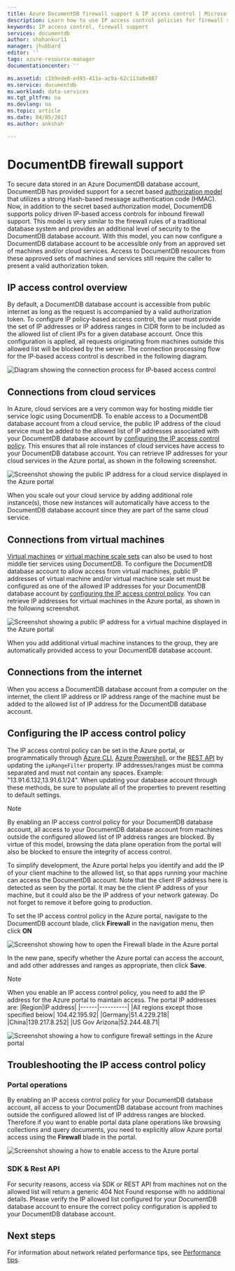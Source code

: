 ```yaml
---
title: Azure DocumentDB firewall support & IP access control | Microsoft Docs
description: Learn how to use IP access control policies for firewall support on Azure DocumentDB database accounts.
keywords: IP access control, firewall support
services: documentdb
author: shahankur11
manager: jhubbard
editor: ''
tags: azure-resource-manager
documentationcenter: ''

ms.assetid: c1b9ede0-ed93-411a-ac9a-62c113a8e887
ms.service: documentdb
ms.workload: data-services
ms.tgt_pltfrm: na
ms.devlang: na
ms.topic: article
ms.date: 04/05/2017
ms.author: ankshah

---
```

# DocumentDB firewall support
To secure data stored in an Azure DocumentDB database account, DocumentDB has provided support for a secret based [authorization model](https://msdn.microsoft.com/library/azure/dn783368.aspx) that utilizes a strong Hash-based message authentication code (HMAC). Now, in addition to the secret based authorization model, DocumentDB supports policy driven IP-based access controls for inbound firewall support. This model is very similar to the firewall rules of a traditional database system and provides an additional level of security to the DocumentDB database account. With this model, you can now configure a DocumentDB database account to be accessible only from an approved set of machines and/or cloud services. Access to DocumentDB resources from these approved sets of machines and services still require the caller to present a valid authorization token.

## IP access control overview
By default, a DocumentDB database account is accessible from public internet as long as the request is accompanied by a valid authorization token. To configure IP policy-based access control, the user must provide the set of IP addresses or IP address ranges in CIDR form to be included as the allowed list of client IPs for a given database account. Once this configuration is applied, all requests originating from machines outside this allowed list will be blocked by the server.  The connection processing flow for the IP-based access control is described in the following diagram.

![Diagram showing the connection process for IP-based access control](./media/documentdb-firewall-support/documentdb-firewall-support-flow.png)

## Connections from cloud services
In Azure, cloud services are a very common way for hosting middle tier service logic using DocumentDB. To enable access to a DocumentDB database account from a cloud service, the public IP address of the cloud service must be added to the allowed list of IP addresses associated with your DocumentDB database account by [configuring the IP access control policy](#configure-ip-policy).  This ensures that all role instances of cloud services have access to your DocumentDB database account. You can retrieve IP addresses for your cloud services in the Azure portal, as shown in the following screenshot.

![Screenshot showing the public IP address for a cloud service displayed in the Azure portal](./media/documentdb-firewall-support/documentdb-public-ip-addresses.png)

When you scale out your cloud service by adding additional role instance(s), those new instances will automatically have access to the DocumentDB database account since they are part of the same cloud service.

## Connections from virtual machines
[Virtual machines](https://www.azure.cn/home/features/virtual-machines/) or [virtual machine scale sets](../virtual-machine-scale-sets/virtual-machine-scale-sets-overview.md) can also be used to host middle tier services using DocumentDB.  To configure the DocumentDB database account to allow access from virtual machines, public IP addresses of virtual machine and/or virtual machine scale set must be configured as one of the allowed IP addresses for your DocumentDB database account by [configuring the IP access control policy](#configure-ip-policy). You can retrieve IP addresses for virtual machines in the Azure portal, as shown in the following screenshot.

![Screenshot showing a public IP address for a virtual machine displayed in the Azure portal](./media/documentdb-firewall-support/documentdb-public-ip-addresses-dns.png)

When you add additional virtual machine instances to the group, they are automatically provided access to your DocumentDB database account.

## Connections from the internet
When you access a DocumentDB database account from a computer on the internet, the client IP address or IP address range of the machine must be added to the allowed list of IP address for the DocumentDB database account. 

## <a id="configure-ip-policy"></a> Configuring the IP access control policy
The IP access control policy can be set in the Azure portal, or programmatically through [Azure CLI](documentdb-automation-resource-manager-cli.md), [Azure Powershell](documentdb-manage-account-with-powershell.md), or the [REST API](https://msdn.microsoft.com/library/azure/dn781481.aspx) by updating the `ipRangeFilter` property. IP addresses/ranges must be comma separated and must not contain any spaces. Example: "13.91.6.132,13.91.6.1/24". When updating your database account through these methods, be sure to populate all of the properties to prevent resetting to default settings.

> [!NOTE]
> By enabling an IP access control policy for your DocumentDB database account, all access to your DocumentDB database account from machines outside the configured allowed list of IP address ranges are blocked. By virtue of this model, browsing the data plane operation from the portal will also be blocked to ensure the integrity of access control.

To simplify development, the Azure portal helps you identify and add the IP of your client machine to the allowed list, so that apps running your machine can access the DocumentDB account. Note that the client IP address here is detected as seen by the portal. It may be the client IP address of your machine, but it could also be the IP address of your network gateway. Do not forget to remove it before going to production.

To set the IP access control policy in the Azure portal, navigate to the DocumentDB account blade, click **Firewall** in the navigation menu, then click **ON** 

![Screenshot showing how to open the Firewall blade in the Azure portal](./media/documentdb-firewall-support/documentdb-azure-portal-firewall.png)

In the new pane, specify whether the Azure portal can access the account, and add other addresses and ranges as appropriate, then click **Save**.  

> [!NOTE]
> When you enable an IP access control policy, you need to add the IP address for the Azure portal to maintain access. The portal IP addresses are:
> |Region|IP address|
> |------|----------|
> |All regions except those specified below| 104.42.195.92|
> |Germany|51.4.229.218|
> |China|139.217.8.252|
> |US Gov Arizona|52.244.48.71|
>

![Screenshot showing a how to configure firewall settings in the Azure portal](./media/documentdb-firewall-support/documentdb-azure-portal-firewall-configure.png)

## Troubleshooting the IP access control policy
### Portal operations
By enabling an IP access control policy for your DocumentDB database account, all access to your DocumentDB database account from machines outside the configured allowed list of IP address ranges are blocked. Therefore if you want to enable portal data plane operations like browsing collections and query documents, you need to explicitly allow Azure portal access using the **Firewall** blade in the portal. 

![Screenshot showing a how to enable access to the Azure portal](./media/documentdb-firewall-support/documentdb-azure-portal-access-firewall.png)

### SDK & Rest API
For security reasons, access via SDK or REST API from machines not on the allowed list will return a generic 404 Not Found response with no additional details. Please verify the IP allowed list configured for your DocumentDB database account to ensure the correct policy configuration is applied to your DocumentDB database account.

## Next steps
For information about network related performance tips, see [Performance tips](documentdb-performance-tips.md).


